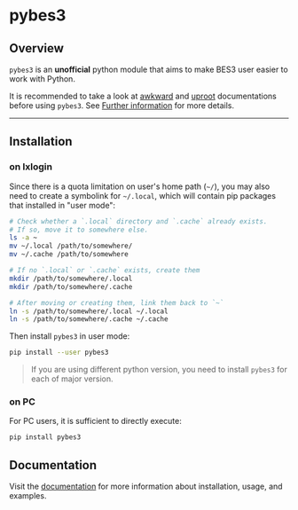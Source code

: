 # pybes3

## Overview

`pybes3` is an **unofficial** python module that aims to make BES3 user easier to work with Python.


It is recommended to take a look at [awkward](https://awkward-array.org/doc/stable/index.html) and [uproot](https://uproot.readthedocs.io/en/stable/) documentations before using `pybes3`. See [Further information](#further-information) for more details.

---

## Installation

### on lxlogin

Since there is a quota limitation on user's home path (`~/`), you may also need to create a symbolink for `~/.local`, which will contain pip packages that installed in "user mode":

```bash
# Check whether a `.local` directory and `.cache` already exists.
# If so, move it to somewhere else.
ls -a ~
mv ~/.local /path/to/somewhere/
mv ~/.cache /path/to/somewhere

# If no `.local` or `.cache` exists, create them
mkdir /path/to/somewhere/.local
mkdir /path/to/somewhere/.cache

# After moving or creating them, link them back to `~`
ln -s /path/to/somewhere/.local ~/.local
ln -s /path/to/somewhere/.cache ~/.cache
```

Then install `pybes3` in user mode:

```bash
pip install --user pybes3
```

> If you are using different python version, you need to install `pybes3` for each of major version.

### on PC

For PC users, it is sufficient to directly execute:

```bash
pip install pybes3
```


## Documentation

Visit the [documentation](https://pybes3.readthedocs.io/en/stable/) for more information about installation, usage, and examples.
